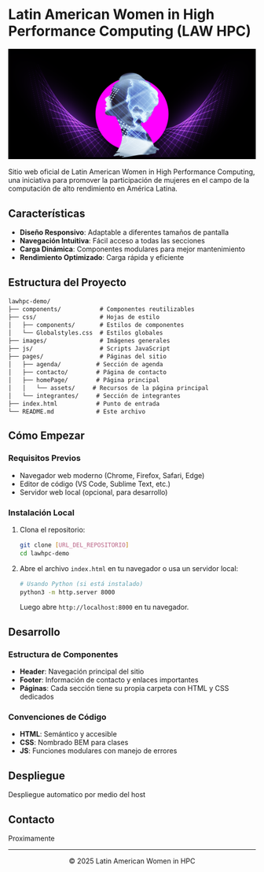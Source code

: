# Latin American Women in High Performance Computing (LAW HPC)

![LAW HPC Banner](/pages/homePage/assets/banner.png)

Sitio web oficial de Latin American Women in High Performance Computing, una iniciativa para promover la participación de mujeres en el campo de la computación de alto rendimiento en América Latina.

##  Características

- **Diseño Responsivo**: Adaptable a diferentes tamaños de pantalla
- **Navegación Intuitiva**: Fácil acceso a todas las secciones
- **Carga Dinámica**: Componentes modulares para mejor mantenimiento
- **Rendimiento Optimizado**: Carga rápida y eficiente

##  Estructura del Proyecto

```
lawhpc-demo/
├── components/           # Componentes reutilizables
├── css/                  # Hojas de estilo
│   ├── components/       # Estilos de componentes
│   └── Globalstyles.css  # Estilos globales
├── images/               # Imágenes generales
├── js/                   # Scripts JavaScript
├── pages/                # Páginas del sitio
│   ├── agenda/          # Sección de agenda
│   ├── contacto/        # Página de contacto
│   ├── homePage/        # Página principal
│   │   └── assets/     # Recursos de la página principal
│   └── integrantes/     # Sección de integrantes
├── index.html           # Punto de entrada
└── README.md            # Este archivo
```

##  Cómo Empezar

### Requisitos Previos

- Navegador web moderno (Chrome, Firefox, Safari, Edge)
- Editor de código (VS Code, Sublime Text, etc.)
- Servidor web local (opcional, para desarrollo)

### Instalación Local

1. Clona el repositorio:
   ```bash
   git clone [URL_DEL_REPOSITORIO]
   cd lawhpc-demo
   ```

2. Abre el archivo `index.html` en tu navegador o usa un servidor local:
   ```bash
   # Usando Python (si está instalado)
   python3 -m http.server 8000
   ```
   Luego abre `http://localhost:8000` en tu navegador.

##  Desarrollo

### Estructura de Componentes

- **Header**: Navegación principal del sitio
- **Footer**: Información de contacto y enlaces importantes
- **Páginas**: Cada sección tiene su propia carpeta con HTML y CSS dedicados

### Convenciones de Código

- **HTML**: Semántico y accesible
- **CSS**: Nombrado BEM para clases
- **JS**: Funciones modulares con manejo de errores

##  Despliegue

Despliegue automatico por medio del host


##  Contacto

Proximamente

---

<div align="center">
  <p>© 2025 Latin American Women in HPC</p>
</div>
